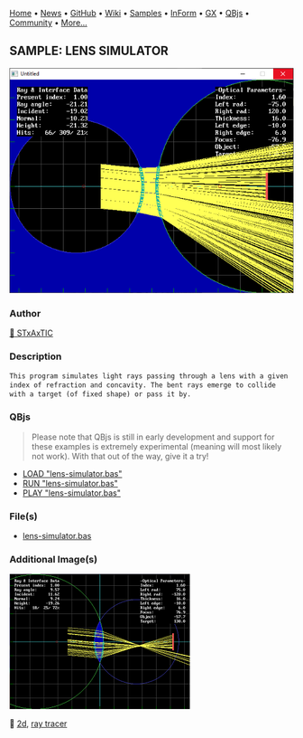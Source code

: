 [Home](https://qb64.com) • [News](../../news.md) • [GitHub](https://github.com/QB64Official/qb64) • [Wiki](https://github.com/QB64Official/qb64/wiki) • [Samples](../../samples.md) • [InForm](../../inform.md) • [GX](../../gx.md) • [QBjs](../../qbjs.md) • [Community](../../community.md) • [More...](../../more.md)

## SAMPLE: LENS SIMULATOR

![ss1.png](img/ss1.png)

### Author

[🐝 STxAxTIC](../stxaxtic.md) 

### Description

```text
This program simulates light rays passing through a lens with a given index of refraction and concavity. The bent rays emerge to collide with a target (of fixed shape) or pass it by.
```

### QBjs

> Please note that QBjs is still in early development and support for these examples is extremely experimental (meaning will most likely not work). With that out of the way, give it a try!

* [LOAD "lens-simulator.bas"](https://v6p9d9t4.ssl.hwcdn.net/html/6022890/index.html?src=https://qb64.com/samples/lens-simulator/src/lens-simulator.bas)
* [RUN "lens-simulator.bas"](https://v6p9d9t4.ssl.hwcdn.net/html/6022890/index.html?mode=auto&src=https://qb64.com/samples/lens-simulator/src/lens-simulator.bas)
* [PLAY "lens-simulator.bas"](https://v6p9d9t4.ssl.hwcdn.net/html/6022890/index.html?mode=play&src=https://qb64.com/samples/lens-simulator/src/lens-simulator.bas)

### File(s)

* [lens-simulator.bas](src/lens-simulator.bas)

### Additional Image(s)

![ss2.png](img/ss2.png)

🔗 [2d](../2d.md), [ray tracer](../ray-tracer.md)
